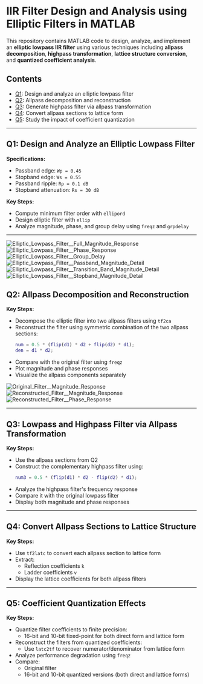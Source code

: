 # IIR Filter Design and Analysis using Elliptic Filters in MATLAB

This repository contains MATLAB code to design, analyze, and implement an **elliptic lowpass IIR filter** using various techniques including **allpass decomposition**, **highpass transformation**, **lattice structure conversion**, and **quantized coefficient analysis**.

## Contents

- [Q1](#q1-design-and-analyze-an-elliptic-lowpass-filter): Design and analyze an elliptic lowpass filter  
- [Q2](#q2-allpass-decomposition-and-reconstruction): Allpass decomposition and reconstruction  
- [Q3](#q3-lowpass-and-highpass-filter-via-allpass-transformation): Generate highpass filter via allpass transformation  
- [Q4](#q4-convert-allpass-sections-to-lattice-structure): Convert allpass sections to lattice form  
- [Q5](#q5-coefficient-quantization-effects): Study the impact of coefficient quantization  

---

## Q1: Design and Analyze an Elliptic Lowpass Filter

**Specifications:**
- Passband edge: `Wp = 0.45`
- Stopband edge: `Ws = 0.55`
- Passband ripple: `Rp = 0.1 dB`
- Stopband attenuation: `Rs = 30 dB`

**Key Steps:**
- Compute minimum filter order with `ellipord`
- Design elliptic filter with `ellip`
- Analyze magnitude, phase, and group delay using `freqz` and `grpdelay`

---
![Elliptic_Lowpass_Filter__Full_Magnitude_Response](https://github.com/user-attachments/assets/984117e8-0901-46d5-b472-bd626ffd5b87)
![Elliptic_Lowpass_Filter__Phase_Response](https://github.com/user-attachments/assets/e2c51c7c-56d5-4e1b-800b-2a6d4f116bbf)
![Elliptic_Lowpass_Filter__Group_Delay](https://github.com/user-attachments/assets/c8be2220-29a9-45fe-867d-f3c671b9fa36)
![Elliptic_Lowpass_Filter__Passband_Magnitude_Detail](https://github.com/user-attachments/assets/55ebbda6-53be-40d7-82f5-87e6d74eaeb0)
![Elliptic_Lowpass_Filter__Transition_Band_Magnitude_Detail](https://github.com/user-attachments/assets/599b80d3-5fb7-40d6-8d18-196a3879ad4f)
![Elliptic_Lowpass_Filter__Stopband_Magnitude_Detail](https://github.com/user-attachments/assets/076a88ea-08bf-4ef7-b254-2c759f23e44a)






## Q2: Allpass Decomposition and Reconstruction

**Key Steps:**
- Decompose the elliptic filter into two allpass filters using `tf2ca`
- Reconstruct the filter using symmetric combination of the two allpass sections:
  ```matlab
  num = 0.5 * (flip(d1) * d2 + flip(d2) * d1);
  den = d1 * d2;
  ```
- Compare with the original filter using `freqz`
- Plot magnitude and phase responses
- Visualize the allpass components separately

![Original_Filter__Magnitude_Response](https://github.com/user-attachments/assets/d6a68451-8fef-400a-8ac7-d49116707309)
![Reconstructed_Filter__Magnitude_Response](https://github.com/user-attachments/assets/354fc10f-b1a1-4b8e-8dc4-dccb0eab15f7)
![Reconstructed_Filter__Phase_Response](https://github.com/user-attachments/assets/cb6f0d4e-c1e3-4be0-bcd2-a98588777b4a)






---

## Q3: Lowpass and Highpass Filter via Allpass Transformation

**Key Steps:**
- Use the allpass sections from Q2
- Construct the complementary highpass filter using:
  ```matlab
  num3 = 0.5 * (flip(d1) * d2 - flip(d2) * d1);
  ```
- Analyze the highpass filter's frequency response
- Compare it with the original lowpass filter
- Display both magnitude and phase responses

---

## Q4: Convert Allpass Sections to Lattice Structure

**Key Steps:**
- Use `tf2latc` to convert each allpass section to lattice form
- Extract:
  - Reflection coefficients `k`
  - Ladder coefficients `v`
- Display the lattice coefficients for both allpass filters

---

## Q5: Coefficient Quantization Effects

**Key Steps:**
- Quantize filter coefficients to finite precision:
  - 16-bit and 10-bit fixed-point for both direct form and lattice form
- Reconstruct the filters from quantized coefficients:
  - Use `latc2tf` to recover numerator/denominator from lattice form
- Analyze performance degradation using `freqz`
- Compare:
  - Original filter
  - 16-bit and 10-bit quantized versions (both direct and lattice forms)
